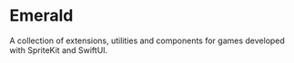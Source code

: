 # Emerald

A collection of extensions, utilities and components for games developed with SpriteKit and SwiftUI.
